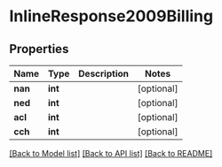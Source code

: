 # InlineResponse2009Billing

## Properties
Name | Type | Description | Notes
------------ | ------------- | ------------- | -------------
**nan** | **int** |  | [optional] 
**ned** | **int** |  | [optional] 
**acl** | **int** |  | [optional] 
**cch** | **int** |  | [optional] 

[[Back to Model list]](../README.md#documentation-for-models) [[Back to API list]](../README.md#documentation-for-api-endpoints) [[Back to README]](../README.md)


